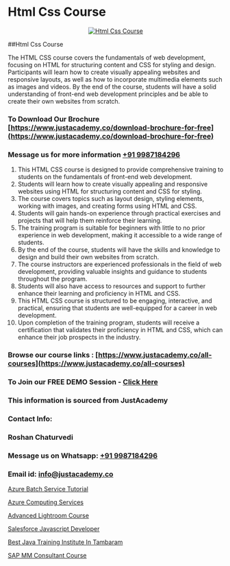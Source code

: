 # Html Css Course

<p align="center">
  <a href="https://justacademy.co/course-detail/html-training">
    <img src="https://justacademy.co/storage2/course_image/1676636567_course_image.webp" alt="Html Css Course">
  </a>
</p>
##Html Css Course

The HTML CSS course covers the fundamentals of web development, focusing on HTML for structuring content and CSS for styling and design. Participants will learn how to create visually appealing websites and responsive layouts, as well as how to incorporate multimedia elements such as images and videos. By the end of the course, students will have a solid understanding of front-end web development principles and be able to create their own websites from scratch.
### To Download Our Brochure [https://www.justacademy.co/download-brochure-for-free](https://www.justacademy.co/download-brochure-for-free)
### Message us for more information [+91 9987184296](https://api.whatsapp.com/send?phone=919987184296)
1) This HTML CSS course is designed to provide comprehensive training to students on the fundamentals of front-end web development.
2) Students will learn how to create visually appealing and responsive websites using HTML for structuring content and CSS for styling.
3) The course covers topics such as layout design, styling elements, working with images, and creating forms using HTML and CSS.
4) Students will gain hands-on experience through practical exercises and projects that will help them reinforce their learning.
5) The training program is suitable for beginners with little to no prior experience in web development, making it accessible to a wide range of students.
6) By the end of the course, students will have the skills and knowledge to design and build their own websites from scratch.
7) The course instructors are experienced professionals in the field of web development, providing valuable insights and guidance to students throughout the program.
8) Students will also have access to resources and support to further enhance their learning and proficiency in HTML and CSS.
9) This HTML CSS course is structured to be engaging, interactive, and practical, ensuring that students are well-equipped for a career in web development.
10) Upon completion of the training program, students will receive a certification that validates their proficiency in HTML and CSS, which can enhance their job prospects in the industry.

### Browse our course links : [https://www.justacademy.co/all-courses](https://www.justacademy.co/all-courses) 
### To Join our FREE DEMO Session - [Click Here](https://www.justacademy.co/register-for-course-demo)


### This information is sourced from JustAcademy
### Contact Info:
### Roshan Chaturvedi
### Message us on Whatsapp: [+91 9987184296](https://api.whatsapp.com/send?phone=919987184296)
### Email id: [info@justacademy.co](mailto:info@justacademy.co)
                
[Azure Batch Service Tutorial](https://www.linkedin.com/pulse/azure-batch-service-tutorial-justacademy-cupertino-pu7ye?trackingId=knnhhj0kvX1%2BH3sWlL%2FFqA%3D%3D&lipi=urn%3Ali%3Apage%3Aorganization_admin_admin_feed_index%3B0f5088f0-e451-4206-ba9c-f99837906015)

[Azure Computing Services](https://www.linkedin.com/pulse/azure-computing-services-justacademy-sunnyvale-zkvfc?trackingId=0dwGzmQGiCXOtfmGngionw%3D%3D&lipi=urn%3Ali%3Apage%3Ad_flagship3_company_admin%3BJVVM%2Fef%2BR3WBKPYq3pagGw%3D%3D)

[Advanced Lightroom Course](https://medium.com/@shivamja27/advanced-lightroom-course-be472963e0db)

[Salesforce Javascript Developer](https://medium.com/@surajvaishnav5015/salesforce-javascript-developer-7fea1d09a4e9)

[Best Java Training Institute In Tambaram](https://justacademyin.github.io/justacademy/best-java-training-institute-in-tambaram)

[SAP MM Consultant Course](https://justacademyin.github.io/Articles/SAP-MM-Consultant-Course)

